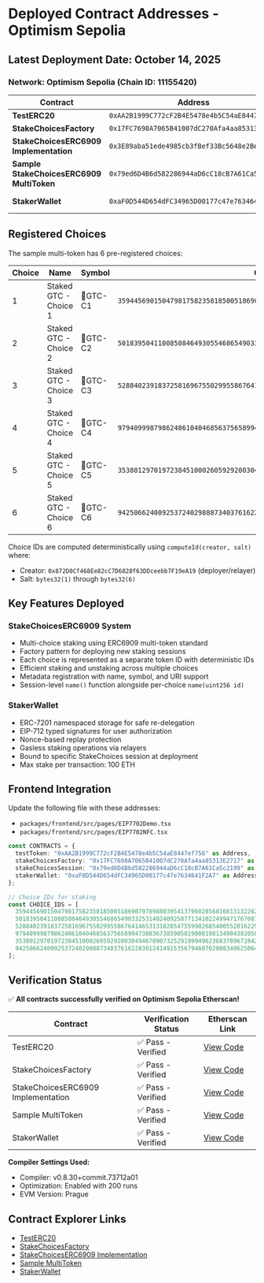 # Deployed Contract Addresses - Optimism Sepolia

## Latest Deployment Date: October 14, 2025

### Network: Optimism Sepolia (Chain ID: 11155420)

| Contract | Address | Description |
|----------|---------|-------------|
| **TestERC20** | `0xAA2B1999C772cF2B4E5478e4b5C54aE8447ef756` | Test ERC20 token with public mint function |
| **StakeChoicesFactory** | `0x17FC7698A7065B41007dC270Afa4aa85313E2717` | Factory for deploying StakeChoicesERC6909 sessions |
| **StakeChoicesERC6909 Implementation** | `0x3E89aba51ede4985cb3fBef33Bc5648e2BeF16B5` | Implementation contract for ERC6909 multi-choice staking |
| **Sample StakeChoicesERC6909 MultiToken** | `0x79ed6D4B6d582286944aD6cC18cB7A61Ca5c2199` | Sample multi-token deployed via factory with 6 registered choices |
| **StakerWallet** | `0xaF0D544D654dFC34965D00177c47e7634641F2A7` | Gasless staking via EIP-7702 (relayer: 0x872D0Cf468Ee82cC7D6828f63DDceebb7F19eA19) |

## Registered Choices

The sample multi-token has 6 pre-registered choices:

| Choice | Name | Symbol | Choice ID |
|--------|------|--------|-----------|
| 1 | Staked GTC - Choice 1 | 🥩GTC-C1 | `35944569015047981758235818500518690797898803954137960285681681313226267984075` |
| 2 | Staked GTC - Choice 2 | 🥩GTC-C2 | `50183950411008508464930554686549033253140240925877134102249947176708719816474` |
| 3 | Staked GTC - Choice 3 | 🥩GTC-C3 | `52884023918372581696755029955867641465313182854755998268540055201622988098620` |
| 4 | Staked GTC - Choice 4 | 🥩GTC-C4 | `97940999879862486104046856375658994738036738590581900819813490438205806384215` |
| 5 | Staked GTC - Choice 5 | 🥩GTC-C5 | `35380129701972384510002605929200304946709073252919994962368378967284275041419` |
| 6 | Staked GTC - Choice 6 | 🥩GTC-C6 | `94250662400925372402988873403761622830124149153567946070200834062506463706964` |

Choice IDs are computed deterministically using `computeId(creator, salt)` where:
- Creator: `0x872D0Cf468Ee82cC7D6828f63DDceebb7F19eA19` (deployer/relayer)
- Salt: `bytes32(1)` through `bytes32(6)`

## Key Features Deployed

### StakeChoicesERC6909 System
- Multi-choice staking using ERC6909 multi-token standard
- Factory pattern for deploying new staking sessions
- Each choice is represented as a separate token ID with deterministic IDs
- Efficient staking and unstaking across multiple choices
- Metadata registration with name, symbol, and URI support
- Session-level `name()` function alongside per-choice `name(uint256 id)`

### StakerWallet
- ERC-7201 namespaced storage for safe re-delegation
- EIP-712 typed signatures for user authorization
- Nonce-based replay protection
- Gasless staking operations via relayers
- Bound to specific StakeChoices session at deployment
- Max stake per transaction: 100 ETH

## Frontend Integration

Update the following file with these addresses:
- `packages/frontend/src/pages/EIP7702Demo.tsx`
- `packages/frontend/src/pages/EIP7702NFC.tsx`

```typescript
const CONTRACTS = {
  testToken: "0xAA2B1999C772cF2B4E5478e4b5C54aE8447ef756" as Address,
  stakeChoicesFactory: "0x17FC7698A7065B41007dC270Afa4aa85313E2717" as Address,
  stakeChoicesSession: "0x79ed6D4B6d582286944aD6cC18cB7A61Ca5c2199" as Address,
  stakerWallet: "0xaF0D544D654dFC34965D00177c47e7634641F2A7" as Address,
};

// Choice IDs for staking
const CHOICE_IDS = [
  35944569015047981758235818500518690797898803954137960285681681313226267984075n,
  50183950411008508464930554686549033253140240925877134102249947176708719816474n,
  52884023918372581696755029955867641465313182854755998268540055201622988098620n,
  97940999879862486104046856375658994738036738590581900819813490438205806384215n,
  35380129701972384510002605929200304946709073252919994962368378967284275041419n,
  94250662400925372402988873403761622830124149153567946070200834062506463706964n,
];
```

## Verification Status

✅ **All contracts successfully verified on Optimism Sepolia Etherscan!**

| Contract | Verification Status | Etherscan Link |
|----------|-------------------|----------------|
| TestERC20 | ✅ Pass - Verified | [View Code](https://sepolia-optimism.etherscan.io/address/0xAA2B1999C772cF2B4E5478e4b5C54aE8447ef756#code) |
| StakeChoicesFactory | ✅ Pass - Verified | [View Code](https://sepolia-optimism.etherscan.io/address/0x17FC7698A7065B41007dC270Afa4aa85313E2717#code) |
| StakeChoicesERC6909 Implementation | ✅ Pass - Verified | [View Code](https://sepolia-optimism.etherscan.io/address/0x3E89aba51ede4985cb3fBef33Bc5648e2BeF16B5#code) |
| Sample MultiToken | ✅ Pass - Verified | [View Code](https://sepolia-optimism.etherscan.io/address/0x79ed6D4B6d582286944aD6cC18cB7A61Ca5c2199#code) |
| StakerWallet | ✅ Pass - Verified | [View Code](https://sepolia-optimism.etherscan.io/address/0xaF0D544D654dFC34965D00177c47e7634641F2A7#code) |

**Compiler Settings Used:**
- Compiler: v0.8.30+commit.73712a01
- Optimization: Enabled with 200 runs
- EVM Version: Prague

## Contract Explorer Links

- [TestERC20](https://sepolia-optimism.etherscan.io/address/0xAA2B1999C772cF2B4E5478e4b5C54aE8447ef756)
- [StakeChoicesFactory](https://sepolia-optimism.etherscan.io/address/0x17FC7698A7065B41007dC270Afa4aa85313E2717)
- [StakeChoicesERC6909 Implementation](https://sepolia-optimism.etherscan.io/address/0x3E89aba51ede4985cb3fBef33Bc5648e2BeF16B5)
- [Sample MultiToken](https://sepolia-optimism.etherscan.io/address/0x79ed6D4B6d582286944aD6cC18cB7A61Ca5c2199)
- [StakerWallet](https://sepolia-optimism.etherscan.io/address/0xaF0D544D654dFC34965D00177c47e7634641F2A7)
